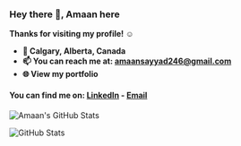 
### Hey there 👋, Amaan here
<b>
Thanks for visiting my profile! ☺️

- 📍 Calgary, Alberta, Canada
- 📫 You can reach me at: amaansayyad246@gmail.com
- 🌐 View my portfolio
</b>




 #### You can find me on: [LinkedIn](https://www.linkedin.com/in/amaan-sayyad19/) - [Email](mailto:amaansayyad246@gmail.com) 
 
![Amaan's GitHub Stats](https://github-readme-stats.vercel.app/api?username=AmaanSayyad19&title_color=eba830&icon_color=bae67e&bg_color=171c28&text_color=f5f0e1&hide=issues&count_private=true&show_icons=true&custom_title=Amaan%27s%20GitHub%20Stats)


![GitHub Stats](https://github-profile-summary-cards.vercel.app/api/cards/profile-details?username=AmaanSayyad19&theme=github_dark)

